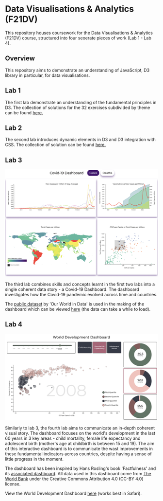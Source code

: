 # Data Visualisations &amp; Analytics (F21DV) 

This repository houses coursework for the Data Visualisations & Analytics (F21DV) course, structured into four seoerate pieces of work (Lab 1 - Lab 4).

## Overview 
This repository aims to demonstrate an understanding of JavaScript, D3 library in particular, for data visualisations.

## Lab 1

The first lab demonstrate an understanding of the fundamental principles in D3. The collection of solutions for the 32 exercises subdivided by theme can be found [here.](https://linarietuma.github.io/f21dv_labs/Lab_1/main_1.html)

## Lab 2

The second lab introduces dynamic elements in D3 and D3 integration with CSS. The collection of solution can be found [here.](https://linarietuma.github.io/f21dv_labs/Lab_2/main_2.html)

## Lab 3

![](./Lab_3/img/dash.png)

The third lab combines skills and concepts learnt in the first two labs into a single coherent data story - a Covid-19 Dashboard. The dashboard investigates how the Covid-19 pandemic evolved across time and countries.

The [public dataset](https://github.com/owid/covid-19-data/tree/master/public/data) by 'Our World in Data' is used in the making of the dashboard which can be viewed [here](https://linarietuma.github.io/f21dv_labs/Lab_3/main_3.html) (the data can take a while to load).

## Lab 4

![](./Lab_4/img/dash.png)

Similarly to lab 3, the fourth lab aims to communicate an in-depth coherent visual story. The dashboard focuses on the world's development in the last 60 years in 3 key areas - child mortality, female life expectancy and adolescent birth (mother's age at childbirth is between 15 and 19). The aim of this interactive dashboard is to communicate the wast improvements in these fundamental indicators across countries, despite having a sense of little progress in the moment. 

The dashboard has been inspired by Hans Rosling's book 'Factfulness' and its [associated dashboard](https://www.gapminder.org/tools/#$chart-type=bubbles&url=v1). All data used in this dashboard come from [The World Bank](https://datatopics.worldbank.org/world-development-indicators/) under the Creative Commons Attribution 4.0 (CC-BY 4.0) license.

View the World Development Dashboard [here](https://linarietuma.github.io/f21dv_labs/Lab_4/main_4.html) (works best in Safari). 



